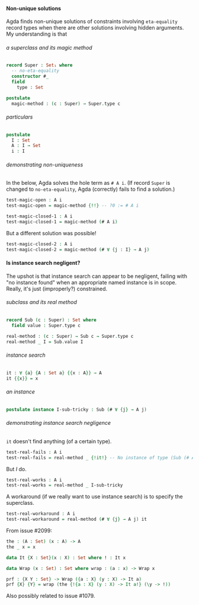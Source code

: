 <!--
```agda
{-# OPTIONS --allow-unsolved-metas #-}
```
-->

#### Non-unique solutions

Agda finds non-unique solutions of constraints involving `eta-equality` record types when there are other solutions involving hidden arguments. My understanding is that

###### a superclass and its _magic_ method

```agda
record Super : Set₁ where
  -- no-eta-equality
  constructor #_
  field
    type : Set

postulate
  magic-method : (c : Super) → Super.type c
```

###### particulars

```agda
postulate
  I : Set
  A : I → Set
  i : I
```

###### demonstrating non-uniqueness

In the below, Agda solves the hole term as `# A i`. (If record `Super` is changed to `no-eta-equality`, Agda (correctly) fails to find a solution.)

```agda
test-magic-open : A i
test-magic-open = magic-method {!!} -- ?0 := # A i

test-magic-closed-1 : A i
test-magic-closed-1 = magic-method (# A i)
```

But a different solution was possible!

```agda
test-magic-closed-2 : A i
test-magic-closed-2 = magic-method (# ∀ {j : I} → A j)
```

#### Is instance search negligent?

The upshot is that instance search can appear to be negligent, failing with "no instance found" when an appropriate named instance is in scope. Really, it's just (improperly?) constrained.

###### subclass and its _real_ method

```agda
record Sub (c : Super) : Set where
  field value : Super.type c

real-method : (c : Super) → Sub c → Super.type c
real-method _ I = Sub.value I
```

###### instance search

```agda
it : ∀ {a} {A : Set a} {{x : A}} → A
it {{x}} = x
```

###### an instance

```agda
postulate instance I-sub-tricky : Sub (# ∀ {j} → A j)
```

###### demonstrating instance search negligence

`it` doesn't find anything (of a certain type).

```agda
test-real-fails : A i
test-real-fails = real-method _ {!it!} -- No instance of type (Sub (# A i))
```

But _I_ do.

```agda
test-real-works : A i
test-real-works = real-method _ I-sub-tricky
```

A workaround (if we really want to use instance search) is to specify the superclass.

```agda
test-real-workaround : A i
test-real-workaround = real-method (# ∀ {j} → A j) it
```

From issue #2099:

```agda
the : (A : Set) (x : A) -> A
the _ x = x

data It {X : Set}(x : X) : Set where ! : It x

data Wrap (x : Set) : Set where wrap : (a : x) -> Wrap x

prf : {X Y : Set} -> Wrap ({a : X} (y : X) -> It a)
prf {X} {Y} = wrap (the {!{a : X} (y : X) -> It a!} (\y -> !))
```

Also possibly related to issue #1079.
